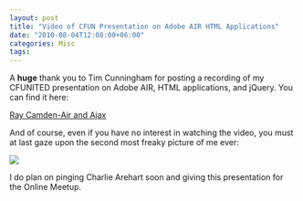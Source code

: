 ```yaml
---
layout: post
title: "Video of CFUN Presentation on Adobe AIR HTML Applications"
date: "2010-08-04T12:08:00+06:00"
categories: Misc 
tags: 
---
```


A <b>huge</b> thank you to Tim Cunningham for posting a recording of my CFUNITED presentation on Adobe AIR, HTML applications, and jQuery. You can find it here:

<a href="http://cfmumbojumbo.com/cf/index.cfm/cfconferences/cfunited-2010/ray-camden-air-and-ajax/">Ray Camden-Air and Ajax</a>

And of course, even if you have no interest in watching the video, you must at last gaze upon the second most freaky picture of me ever: 

<img src="http://cfmumbojumbo.com/cf/cache/file/1B6FCE15-19B9-E28B-79F8AE453A9062B7_medium.png">

I do plan on pinging Charlie Arehart soon and giving this presentation for the Online Meetup.